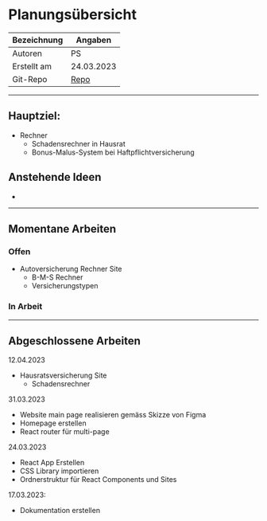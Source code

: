 # Planungsübersicht
| Bezeichnung | Angaben |
| - | - |
| Autoren | PS |
| Erstellt am | 24.03.2023 |
| Git-Repo | [Repo](https://github.com/bambuk-sh/project_versicherungsrechner) |

---
## Hauptziel:
- Rechner
	- Schadensrechner in Hausrat
	- Bonus-Malus-System bei Haftpflichtversicherung


## Anstehende Ideen
- 

---

## Momentane Arbeiten

### Offen
- Autoversicherung Rechner Site
	- B-M-S Rechner
	- Versicherungstypen

### In Arbeit

---

## Abgeschlossene Arbeiten

12.04.2023
- Hausratsversicherung Site
	- Schadensrechner

31.03.2023
- Website main page realisieren gemäss Skizze von Figma
- Homepage erstellen
- React router für multi-page


24.03.2023
- React App Erstellen
- CSS Library importieren
- Ordnerstruktur für React Components und Sites


17.03.2023:
- Dokumentation erstellen




